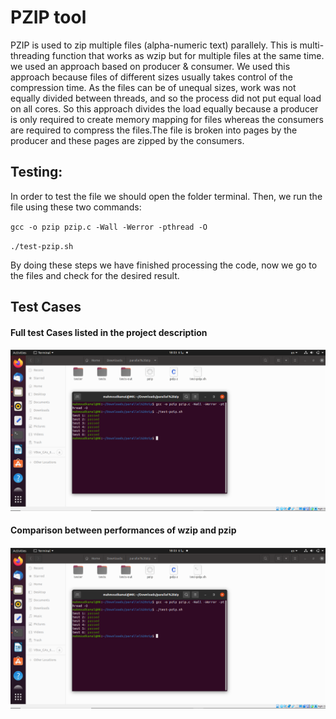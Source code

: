 
# PZIP tool

PZIP is used to zip multiple files (alpha-numeric text) parallely. This is multi-threading function that works as wzip but for multiple files at the same time.
we used an approach based on producer & consumer. We used this approach because files of different sizes usually takes control of the compression time. As the files can be of unequal sizes, work was not equally divided between threads, and so the process did not put equal load on all cores. So this approach divides 
the load equally because a producer is only required to create memory mapping for files whereas the consumers are required to compress the files.The file is broken into pages by the producer and these pages are zipped by the consumers. 


## Testing:
In order to test the file we should open the folder terminal. Then, we run the file using these two commands:

`gcc -o pzip pzip.c -Wall -Werror -pthread -O`

`./test-pzip.sh`

By doing these steps we have finished processing the code, now we go to the files and check for the desired result.

## Test Cases

#### Full test Cases listed in the project description 
![](https://github.com/MahmoudKamal01/OS-project-1/blob/main/PZIP/parallelzip.PNG)



#### Comparison between performances of wzip and pzip
![](https://github.com/MahmoudKamal01/OS-project-1/blob/main/PZIP/parallelzip.PNG)
